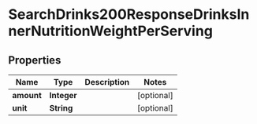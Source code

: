 

# SearchDrinks200ResponseDrinksInnerNutritionWeightPerServing


## Properties

| Name | Type | Description | Notes |
|------------ | ------------- | ------------- | -------------|
|**amount** | **Integer** |  |  [optional] |
|**unit** | **String** |  |  [optional] |



